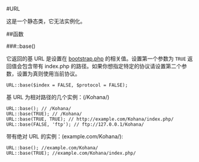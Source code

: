 ﻿#URL

这是一个静态类，它无法实例化。

##函数

###::base()

它返回的基 URL 是设置在 [bootstrap.php](basics.startup#bootstrap_php) 的相关值。设置第一个参数为 <code>TRUE</code> 返回值会包含带有 index.php 的路径。如果你想指定特定的协议请设置第二个参数，设置为真则使用当前协议。

    URL::base($index = FALSE, $protocol = FALSE);

基 URL 为相对路径的几个实例：(/Kohana/) 

    URL::base(); // /Kohana/
    URL::base(TRUE); // /Kohana/
    URL::base(TRUE, TRUE); // http://example.com/Kohana/index.php/
    URL::base(FALSE, 'ftp'); // ftp://127.0.0.1/Kohana/

带有绝对 URL 的实例：(example.com/Kohana/):

    URL::base(); //example.com/Kohana/
    URL::base(TRUE); //example.com/Kohana/index.php/

###
